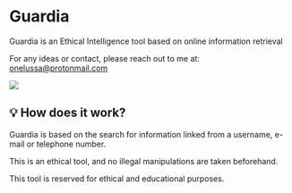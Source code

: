 # Guardia
Guardia is an Ethical Intelligence tool based on online information retrieval

For any ideas or contact, please  reach out to me at: onelussa@protonmail.com

![](https://files.catbox.moe/rkur7l.png)

## 💡 How does it work? 
Guardia is based on the search for information linked from a username, e-mail or telephone number.

This is an ethical tool, and no illegal manipulations are taken beforehand.

This tool is reserved for ethical and educational purposes.
